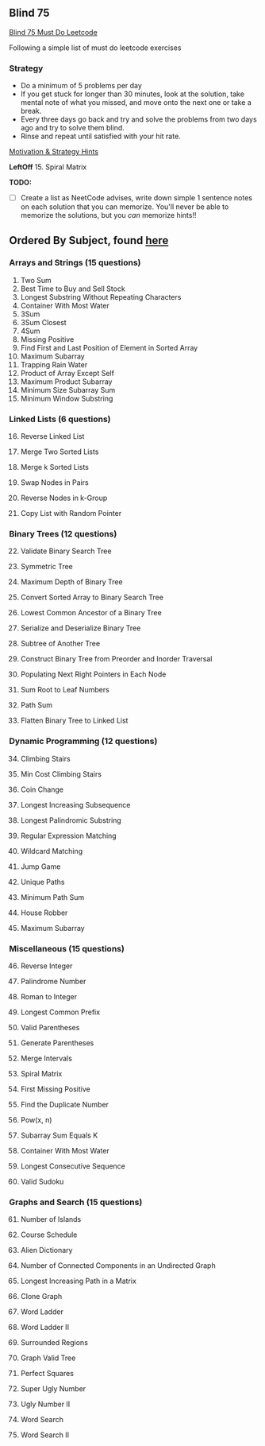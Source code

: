 ## Blind 75

[Blind 75 Must Do Leetcode](https://leetcode.com/list/xi4ci4ig/)

Following a simple list of must do leetcode exercises

### Strategy

- Do a minimum of 5 problems per day
- If you get stuck for longer than 30 minutes, look at the solution, take mental
  note of what you missed, and move onto the next one or take a break.
- Every three days go back and try and solve the problems from two days ago and
  try to solve them blind.
- Rinse and repeat until satisfied with your hit rate.

[Motivation & Strategy Hints](https://redlib.kylrth.com/r/learnprogramming/comments/12ghao8/a_guide_to_grinding_leetcode/)

**LeftOff** 15. Spiral Matrix

**TODO:**

- [ ] Create a list as NeetCode advises, write down simple 1 sentence notes on
      each solution that you can memorize. You'll never be able to memorize the
      solutions, but you <em>can</em> memorize hints!!

## Ordered By Subject, found [here](https://scribe.rip/@johnadjanohoun/mastering-the-blind-75-leetcode-questions-a-comprehensive-strategy-for-coding-interviews-9ca3833593e9)

### Arrays and Strings (15 questions)

1. Two Sum
2. Best Time to Buy and Sell Stock
3. Longest Substring Without Repeating Characters
4. Container With Most Water
5. 3Sum
6. 3Sum Closest
7. 4Sum
8. Missing Positive
9. Find First and Last Position of Element in Sorted Array
10. Maximum Subarray
11. Trapping Rain Water
12. Product of Array Except Self
13. Maximum Product Subarray
14. Minimum Size Subarray Sum
15. Minimum Window Substring

### Linked Lists (6 questions)

16. Reverse Linked List

17. Merge Two Sorted Lists

18. Merge k Sorted Lists

19. Swap Nodes in Pairs

20. Reverse Nodes in k-Group

21. Copy List with Random Pointer

### Binary Trees (12 questions)

22. Validate Binary Search Tree

23. Symmetric Tree

24. Maximum Depth of Binary Tree

25. Convert Sorted Array to Binary Search Tree

26. Lowest Common Ancestor of a Binary Tree

27. Serialize and Deserialize Binary Tree

28. Subtree of Another Tree

29. Construct Binary Tree from Preorder and Inorder Traversal

30. Populating Next Right Pointers in Each Node

31. Sum Root to Leaf Numbers

32. Path Sum

33. Flatten Binary Tree to Linked List

### Dynamic Programming (12 questions)

34. Climbing Stairs

35. Min Cost Climbing Stairs

36. Coin Change

37. Longest Increasing Subsequence

38. Longest Palindromic Substring

39. Regular Expression Matching

40. Wildcard Matching

41. Jump Game

42. Unique Paths

43. Minimum Path Sum

44. House Robber

45. Maximum Subarray

### Miscellaneous (15 questions)

46. Reverse Integer

47. Palindrome Number

48. Roman to Integer

49. Longest Common Prefix

50. Valid Parentheses

51. Generate Parentheses

52. Merge Intervals

53. Spiral Matrix

54. First Missing Positive

55. Find the Duplicate Number

56. Pow(x, n)

57. Subarray Sum Equals K

58. Container With Most Water

59. Longest Consecutive Sequence

60. Valid Sudoku

### Graphs and Search (15 questions)

61. Number of Islands

62. Course Schedule

63. Alien Dictionary

64. Number of Connected Components in an Undirected Graph

65. Longest Increasing Path in a Matrix

66. Clone Graph

67. Word Ladder

68. Word Ladder II

69. Surrounded Regions

70. Graph Valid Tree

71. Perfect Squares

72. Super Ugly Number

73. Ugly Number II

74. Word Search

75. Word Search II
